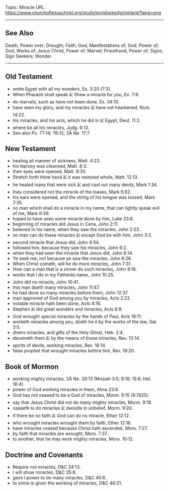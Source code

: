 Topic: Miracle
URL: https://www.churchofjesuschrist.org/study/scriptures/tg/miracle?lang=eng

---

## See Also

Death, Power over; Drought; Faith; God, Manifestations of; God, Power of; God, Works of; Jesus Christ, Power of; Marvel; Priesthood, Power of; Signs; Sign Seekers; Wonder

---

## Old Testament

- smite Egypt with all my wonders, Ex. 3:20 (7:3).
- When Pharaoh shall speak â¦ Shew a miracle for you, Ex. 7:9.
- do marvels, such as have not been done, Ex. 34:10.
- have seen my glory, and my miracles â¦ have not hearkened, Num. 14:22.
- his miracles, and his acts, which he did in â¦ Egypt, Deut. 11:3.
- where be all his miracles, Judg. 6:13.
- See also Ps. 77:14; 78:12; 3Â Ne. 17:7.

## New Testament

- healing all manner of sickness, Matt. 4:23.
- his leprosy was cleansed, Matt. 8:3.
- their eyes were opened, Matt. 9:30.
- Stretch forth thine hand â¦ it was restored whole, Matt. 12:13.
- he healed many that were sick â¦ and cast out many devils, Mark 1:34.
- they considered not the miracle of the loaves, Mark 6:52.
- his ears were opened, and the string of his tongue was loosed, Mark 7:35.
- no man which shall do a miracle in my name, that can lightly speak evil of me, Mark 9:39.
- hoped to have seen some miracle done by him, Luke 23:8.
- beginning of miracles did Jesus in Cana, John 2:11.
- believed in his name, when they saw the miracles, John 2:23.
- no man can do these miracles â¦ except God be with him, John 3:2.
- second miracle that Jesus did, John 4:54.
- followed him, because they saw his miracles, John 6:2.
- when they had seen the miracle that Jesus did, John 6:14.
- Ye seek me, not because ye saw the miracles, John 6:26.
- When Christ cometh, will he do more miracles, John 7:31.
- How can a man that is a sinner do such miracles, John 9:16.
- works that I do in my Fatherâs name, John 10:25.
- John did no miracle, John 10:41.
- this man doeth many miracles, John 11:47.
- he had done so many miracles before them, John 12:37.
- man approved of God among you by miracles, Acts 2:22.
- notable miracle hath been done, Acts 4:16.
- Stephen â¦ did great wonders and miracles, Acts 6:8.
- God wrought special miracles by the hands of Paul, Acts 19:11.
- worketh miracles among you, doeth he it by the works of the law, Gal. 3:5.
- divers miracles, and gifts of the Holy Ghost, Heb. 2:4.
- deceiveth them â¦ by the means of those miracles, Rev. 13:14.
- spirits of devils, working miracles, Rev. 16:14.
- false prophet that wrought miracles before him, Rev. 19:20.

## Book of Mormon

- working mighty miracles, 2Â Ne. 26:13 (Mosiah 3:5; 8:18; 15:6; Hel. 16:4).
- power of God working miracles in them, Alma 23:6.
- God has not ceased to be a God of miracles, Morm. 9:15 (9:7â25).
- say that Jesus Christ did not do many mighty miracles, Morm. 9:18.
- ceaseth to do miracles â¦ dwindle in unbelief, Morm. 9:20.
- if there be no faith â¦ God can do no miracle, Ether 12:12.
- who wrought miracles wrought them by faith, Ether 12:16.
- have miracles ceased because Christ hath ascended, Moro. 7:27.
- by faith that miracles are wrought, Moro. 7:37.
- to another, that he may work mighty miracles, Moro. 10:12.

## Doctrine and Covenants

- Require not miracles, D&C 24:13.
- I will show miracles, D&C 35:8.
- gave I power to do many miracles, D&C 45:8.
- to some is given the working of miracles, D&C 46:21.

